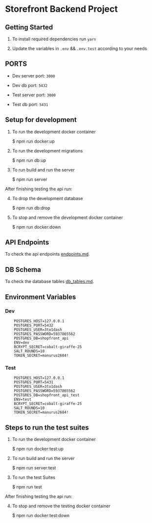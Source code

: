 # Storefront Backend Project

## Getting Started

1. To install required dependencies run `yarn`

2. Update the variables in `.env` && `.env.test` according to your needs

## PORTS

- Dev server port: `3000`

- Dev db port: `5432`

- Test server port: `3000`

- Test db port: `5431`

## Setup for development
1. To run the development docker container

    $ npm run docker:up

2. To run the development migrations

    $ npm run db:up

3. To run build and run the server

    $ npm run server

After finishing testing the api run:

4. To drop the development database

    $ npm run db:drop

5. To stop and remove the development docker container

    $ npm run docker:down

## API Endpoints

To check the api endpoints [endpoints.md](./endpoints.md.md).

## DB Schema

To check the database tables [db_tables.md](./db_tables.md).

## Environment Variables
### Dev

```
    POSTGRES_HOST=127.0.0.1
    POSTGRES_PORT=5432
    POSTGRES_USER=3to1dash
    POSTGRES_PASSWORD=5937865562
    POSTGRES_DB=shopfront_api
    ENV=dev
    BCRYPT_SECRET=cobalt-giraffe-25
    SALT_ROUNDS=10
    TOKEN_SECRET=manurus2684!
```

### Test

```
    POSTGRES_HOST=127.0.0.1
    POSTGRES_PORT=5431
    POSTGRES_USER=3to1dash
    POSTGRES_PASSWORD=5937865562
    POSTGRES_DB=shopfront_api_test
    ENV=test
    BCRYPT_SECRET=cobalt-giraffe-25
    SALT_ROUNDS=10
    TOKEN_SECRET=manurus2684!
```

## Steps to run the test suites
1. To run the development docker container

    $ npm run docker:test:up

2. To run build and run the server

    $ npm run server:test

3. To run the test Suites

    $ npm run test

After finishing testing the api run:

4. To stop and remove the testing docker container

    $ npm run docker:test:down
